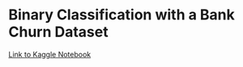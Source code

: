 # Binary Classification with a Bank Churn Dataset

[Link to Kaggle Notebook](https://www.kaggle.com/code/arnavs19/bank-churn-binary-classification-torch-lgbm)